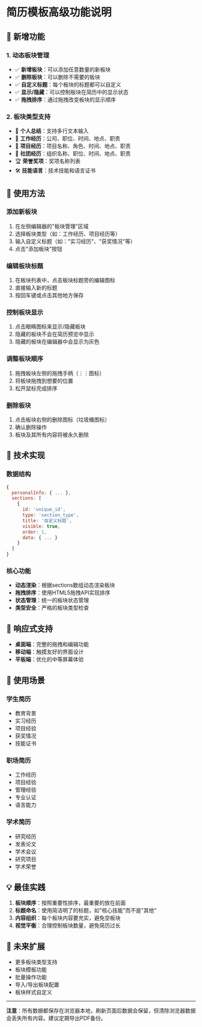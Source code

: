 # 简历模板高级功能说明

## 🎯 新增功能

### 1. 动态板块管理
- ✅ **新增板块**：可以添加任意数量的新板块
- ✅ **删除板块**：可以删除不需要的板块
- ✅ **自定义标题**：每个板块的标题都可以自定义
- ✅ **显示/隐藏**：可以控制板块在简历中的显示状态
- ✅ **拖拽排序**：通过拖拽改变板块的显示顺序

### 2. 板块类型支持
- 📝 **个人总结**：支持多行文本输入
- 💼 **工作经历**：公司、职位、时间、地点、职责
- 🚀 **项目经历**：项目名称、角色、时间、地点、职责
- 👥 **社团经历**：组织名称、职位、时间、地点、职责
- 🏆 **荣誉奖项**：奖项名称列表
- 🛠️ **技能语言**：技术技能和语言证书

## 🎨 使用方法

### 添加新板块
1. 在左侧编辑器的"板块管理"区域
2. 选择板块类型（如：工作经历、项目经历等）
3. 输入自定义标题（如："实习经历"、"获奖情况"等）
4. 点击"添加板块"按钮

### 编辑板块标题
1. 在板块列表中，点击板块标题旁的编辑图标
2. 直接输入新的标题
3. 按回车键或点击其他地方保存

### 控制板块显示
1. 点击眼睛图标来显示/隐藏板块
2. 隐藏的板块不会在简历预览中显示
3. 隐藏的板块在编辑器中会显示为灰色

### 调整板块顺序
1. 拖拽板块左侧的拖拽手柄（⋮⋮图标）
2. 将板块拖拽到想要的位置
3. 松开鼠标完成排序

### 删除板块
1. 点击板块右侧的删除图标（垃圾桶图标）
2. 确认删除操作
3. 板块及其所有内容将被永久删除

## 🔧 技术实现

### 数据结构
```javascript
{
  personalInfo: { ... },
  sections: [
    {
      id: 'unique_id',
      type: 'section_type',
      title: '自定义标题',
      visible: true,
      order: 1,
      data: { ... }
    }
  ]
}
```

### 核心功能
- **动态渲染**：根据sections数组动态渲染板块
- **拖拽排序**：使用HTML5拖拽API实现排序
- **状态管理**：统一的板块状态管理
- **类型安全**：严格的板块类型检查

## 📱 响应式支持

- **桌面端**：完整的拖拽和编辑功能
- **移动端**：触摸友好的界面设计
- **平板端**：优化的中等屏幕体验

## 🎯 使用场景

### 学生简历
- 教育背景
- 实习经历
- 项目经验
- 获奖情况
- 技能证书

### 职场简历
- 工作经历
- 项目经验
- 管理经验
- 专业认证
- 语言能力

### 学术简历
- 研究经历
- 发表论文
- 学术会议
- 研究项目
- 学术荣誉

## 💡 最佳实践

1. **板块顺序**：按照重要性排序，最重要的放在前面
2. **标题命名**：使用简洁明了的标题，如"核心技能"而不是"其他"
3. **内容组织**：每个板块内容要充实，避免空板块
4. **视觉平衡**：合理控制板块数量，避免简历过长

## 🚀 未来扩展

- 更多板块类型支持
- 板块模板功能
- 批量操作功能
- 导入/导出板块配置
- 板块样式自定义

---

**注意**：所有数据都保存在浏览器本地，刷新页面后数据会保留，但清除浏览器数据会丢失所有内容。建议定期导出PDF备份。
